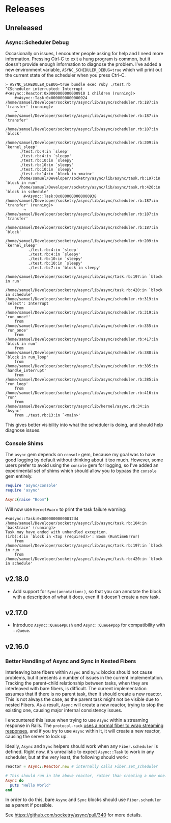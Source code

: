 # Releases

## Unreleased

### Async::Scheduler Debug

Occasionally on issues, I encounter people asking for help and I need more information. Pressing Ctrl-C to exit a hung program is common, but it doesn't provide enough information to diagnose the problem. I've added a new environment variable, `ASYNC_SCHEDULER_DEBUG=true` which will print out the current state of the scheduler when you press Ctrl-C.

```
> ASYNC_SCHEDULER_DEBUG=true bundle exec ruby ./test.rb
^CScheduler interrupted: Interrupt
#<Async::Reactor:0x0000000000000910 1 children (running)>
	#<Async::Task:0x0000000000000924 /home/samuel/Developer/socketry/async/lib/async/scheduler.rb:187:in `transfer' (running)>
	→ /home/samuel/Developer/socketry/async/lib/async/scheduler.rb:187:in `transfer'
	  /home/samuel/Developer/socketry/async/lib/async/scheduler.rb:187:in `block'
	  /home/samuel/Developer/socketry/async/lib/async/scheduler.rb:209:in `kernel_sleep'
	  ./test.rb:4:in `sleep'
	  ./test.rb:4:in `sleepy'
	  ./test.rb:10:in `sleepy'
	  ./test.rb:10:in `sleepy'
	  ./test.rb:10:in `sleepy'
	  ./test.rb:14:in `block in <main>'
	  /home/samuel/Developer/socketry/async/lib/async/task.rb:197:in `block in run'
	  /home/samuel/Developer/socketry/async/lib/async/task.rb:420:in `block in schedule'
		#<Async::Task:0x0000000000000938 /home/samuel/Developer/socketry/async/lib/async/scheduler.rb:187:in `transfer' (running)>
		→ /home/samuel/Developer/socketry/async/lib/async/scheduler.rb:187:in `transfer'
		  /home/samuel/Developer/socketry/async/lib/async/scheduler.rb:187:in `block'
		  /home/samuel/Developer/socketry/async/lib/async/scheduler.rb:209:in `kernel_sleep'
		  ./test.rb:4:in `sleep'
		  ./test.rb:4:in `sleepy'
		  ./test.rb:10:in `sleepy'
		  ./test.rb:10:in `sleepy'
		  ./test.rb:7:in `block in sleepy'
		  /home/samuel/Developer/socketry/async/lib/async/task.rb:197:in `block in run'
		  /home/samuel/Developer/socketry/async/lib/async/task.rb:420:in `block in schedule'
/home/samuel/Developer/socketry/async/lib/async/scheduler.rb:319:in `select': Interrupt
	from /home/samuel/Developer/socketry/async/lib/async/scheduler.rb:319:in `run_once!'
	from /home/samuel/Developer/socketry/async/lib/async/scheduler.rb:355:in `run_once'
	from /home/samuel/Developer/socketry/async/lib/async/scheduler.rb:417:in `block in run'
	from /home/samuel/Developer/socketry/async/lib/async/scheduler.rb:388:in `block in run_loop'
	from /home/samuel/Developer/socketry/async/lib/async/scheduler.rb:385:in `handle_interrupt'
	from /home/samuel/Developer/socketry/async/lib/async/scheduler.rb:385:in `run_loop'
	from /home/samuel/Developer/socketry/async/lib/async/scheduler.rb:416:in `run'
	from /home/samuel/Developer/socketry/async/lib/kernel/async.rb:34:in `Async'
	from ./test.rb:13:in `<main>'
```

This gives better visibility into what the scheduler is doing, and should help diagnose issues.

### Console Shims

The `async` gem depends on `console` gem, because my goal was to have good logging by default without thinking about it too much. However, some users prefer to avoid using the `console` gem for logging, so I've added an experimental set of shims which should allow you to bypass the `console` gem entirely.

```ruby
require 'async/console'
require 'async'

Async{raise "Boom"}
```

Will now use `Kernel#warn` to print the task failure warning:

```
#<Async::Task:0x00000000000012d4 /home/samuel/Developer/socketry/async/lib/async/task.rb:104:in `backtrace' (running)>
Task may have ended with unhandled exception.
(irb):4:in `block in <top (required)>': Boom (RuntimeError)
	from /home/samuel/Developer/socketry/async/lib/async/task.rb:197:in `block in run'
	from /home/samuel/Developer/socketry/async/lib/async/task.rb:420:in `block in schedule'
```

## v2.18.0

  - Add support for `Sync(annotation:)`, so that you can annotate the block with a description of what it does, even if it doesn't create a new task.

## v2.17.0

  - Introduce `Async::Queue#push` and `Async::Queue#pop` for compatibility with `::Queue`.

## v2.16.0

### Better Handling of Async and Sync in Nested Fibers

Interleaving bare fibers within `Async` and `Sync` blocks should not cause problems, but it presents a number of issues in the current implementation. Tracking the parent-child relationship between tasks, when they are interleaved with bare fibers, is difficult. The current implementation assumes that if there is no parent task, then it should create a new reactor. This is not always the case, as the parent task might not be visible due to nested Fibers. As a result, `Async` will create a new reactor, trying to stop the existing one, causing major internal consistency issues.

I encountered this issue when trying to use `Async` within a streaming response in Rails. The `protocol-rack` [uses a normal fiber to wrap streaming responses](https://github.com/socketry/protocol-rack/blob/cb1ca44e9deadb9369bdb2ea03416556aa927c5c/lib/protocol/rack/body/streaming.rb#L24-L28), and if you try to use `Async` within it, it will create a new reactor, causing the server to lock up.

Ideally, `Async` and `Sync` helpers should work when any `Fiber.scheduler` is defined. Right now, it's unrealistic to expect `Async::Task` to work in any scheduler, but at the very least, the following should work:

``` ruby
reactor = Async::Reactor.new # internally calls Fiber.set_scheduler

# This should run in the above reactor, rather than creating a new one.
Async do
  puts "Hello World"
end
```

In order to do this, bare `Async` and `Sync` blocks should use `Fiber.scheduler` as a parent if possible.

See <https://github.com/socketry/async/pull/340> for more details.
